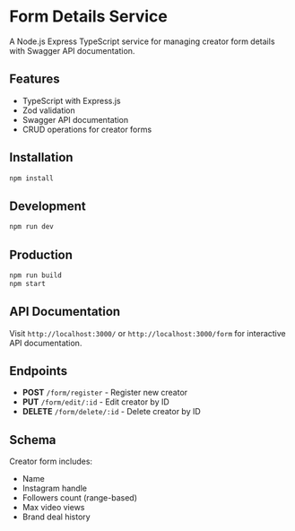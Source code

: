 # Form Details Service

A Node.js Express TypeScript service for managing creator form details with Swagger API documentation.

## Features

- TypeScript with Express.js
- Zod validation
- Swagger API documentation
- CRUD operations for creator forms

## Installation

```bash
npm install
```

## Development

```bash
npm run dev
```

## Production

```bash
npm run build
npm start
```

## API Documentation

Visit `http://localhost:3000/` or `http://localhost:3000/form` for interactive API documentation.

## Endpoints

- **POST** `/form/register` - Register new creator
- **PUT** `/form/edit/:id` - Edit creator by ID
- **DELETE** `/form/delete/:id` - Delete creator by ID

## Schema

Creator form includes:
- Name
- Instagram handle
- Followers count (range-based)
- Max video views
- Brand deal history